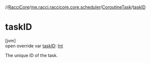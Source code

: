 //[RacciCore](../../../index.md)/[me.racci.raccicore.core.scheduler](../index.md)/[CoroutineTask](index.md)/[taskID](task-i-d.md)

# taskID

[jvm]\
open override var [taskID](task-i-d.md): [Int](https://kotlinlang.org/api/latest/jvm/stdlib/kotlin/-int/index.html)

The unique ID of the task.
